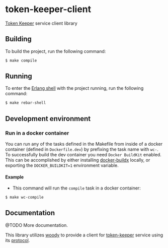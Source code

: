 # token-keeper-client

[Token Keeper][1] service client library

## Building

To build the project, run the following command:

```bash
$ make compile
```

## Running

To enter the [Erlang shell][2] with the project running, run the following command:

```bash
$ make rebar-shell
```

## Development environment

### Run in a docker container

You can run any of the tasks defined in the Makefile from inside of a docker container (defined in `Dockerfile.dev`) by prefixing the task name with `wc-`. To successfully build the dev container you need `Docker BuildKit` enabled. This can be accomplished by either installing [docker-buildx](https://docs.docker.com/buildx/working-with-buildx/) locally, or exporting the `DOCKER_BUILDKIT=1` environment variable.

#### Example

* This command will run the `compile` task in a docker container:
```bash
$ make wc-compile
```

## Documentation

@TODO More documentation.

This library utilizes [woody][3] to provide a client for [token-keeper][1] service using its [protocol][4].

[1]: https://github.com/valitydev/token-keeper
[2]: http://erlang.org/doc/man/shell.html
[3]: https://github.com/valitydev/woody_erlang
[4]: https://github.com/valitydev/token-keeper-proto
